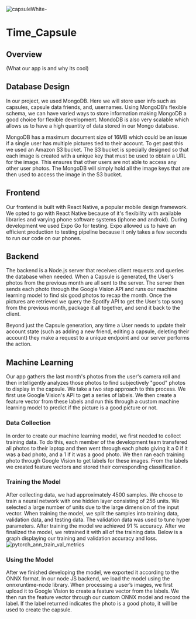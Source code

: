 ![capsuleWhite-](https://github.com/nathan4sch/Time_Capsule/assets/47926489/0d5847f4-5f59-45b8-828a-7eedda340ecc)
# Time_Capsule
## Overview
(What our app is and why its cool)

## Database Design
In our project, we used MongoDB. Here we will store user info such as capsules, capsule data friends, and, usernames. Using MongoDB’s flexible schema, we can have varied ways to store information making MongoDB a good choice for flexible development. MondoDB is also very scalable which allows us to have a high quantity of data stored in our Mongo database.

MongoDB has a maximum document size of 16MB which could be an issue if a single user has multiple pictures tied to their account. To get past this we used an Amazon S3 bucket. The S3 bucket is specially designed so that each image is created with a unique key that must be used to obtain a URL for the image. This ensures that other users are not able to access any other user photos. The MongoDB will simply hold all the image keys that are then used to access the image in the S3 bucket.

## Frontend
Our frontend is built with React Native, a popular mobile design framework. We opted to go with React Native because of it's flexibility with available libraries and varying phone software systems (iphone and android). During development we used Expo Go for testing. Expo allowed us to have an efficient production to testing pipeline because it only takes a few seconds to run our code on our phones.

## Backend
The backend is a Node.js server that receives client requests and queries the database when needed. When a Capsule is generated, the User's photos from the previous month are all sent to the server. The server then sends each photo through the Google Vision API and runs our machine learning model to find six good photos to recap the month. Once the pictures are retrieved we query the Spotify API to get the User's top song from the previous month, package it all together, and send it back to the client.

Beyond just the Capsule generation, any time a User needs to update their account state (such as adding a new friend, editing a capsule, deleting their account) they make a request to a unique endpoint and our server performs the action.

## Machine Learning
Our app gathers the last month's photos from the user's camera roll and then intelligently analyzes those photos to find subjectively "good" photos to display in the capsule. We take a two step approach to this process. We first use Google Vision's API to get a series of labels. We then create a feature vector from these labels and run this through a custom machine learning model to predict if the picture is a good picture or not.
### Data Collection
In order to create our machine learning model, we first needed to collect training data. To do this, each member of the development team transfered all photos to their laptop and then went through each photo giving it a 0 if it was a bad photo, and a 1 if it was a good photo. We then ran each training photo through Google Vision to get labels for these images. From the labels we created feature vectors and stored their corresponding classification.
### Training the Model
After collecting data, we had approximately 4500 samples. We choose to train a neural network with one hidden layer consisting of 256 units. We selected a large number of units due to the large dimension of the input vector. When training the model, we split the samples into training data, validation data, and testing data. The validation data was used to tune hyper parameters. After training the model we achieved 91 % accuracy. After we finalized the model, we retrained it with all of the training data. Below is a graph displaying our training and validation accuracy and loss.
![pytorch_ann_train_val_metrics](https://github.com/nathan4sch/Time_Capsule/assets/44711717/2679a908-8994-47a0-8448-f60cdc6c3cf5)

### Using the Model
After we finished developing the model, we exported it according to the ONNX format. In our node JS backend, we load the model using the onnxruntime-node library. When processing a user’s images, we first upload it to Google Vision to create a feature vector from the labels. We then run the feature vector through our custom ONNX model and record the label. If the label returned indicates the photo is a good photo, it will be used to create the capsule.
